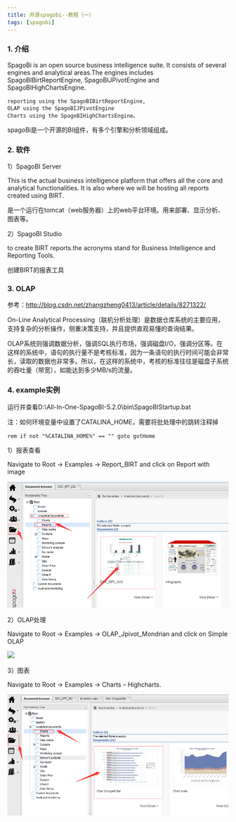 ```yaml
---
title: 开源spagobi--教程（一）
tags: [spagobi]
---
```


### 1. 介绍

SpagoBi is an open source business intelligence suite.  It consists of several engines and analytical areas.The engines includes SpagoBIBirtReportEngine, SpagoBIJPivotEngine and SpagoBIHighChartsEngine.

```
reporting using the SpagoBIBirtReportEngine,
OLAP using the SpagoBIJPivotEngine 
Charts using the SpagoBIHighChartsEngine。
```

spagoBi是一个开源的BI组件，有多个引擎和分析领域组成。

### 2. 软件

1）SpagoBI Server 

This is the actual business intelligence platform that offers all the core and analytical functionalities. It is also where we will be hosting all reports created using BIRT. 

是一个运行在tomcat（web服务器）上的web平台环境。用来部署、显示分析、图表等。

2）SpagoBI Studio

to create BIRT reports.the acronyms stand for Business Intelligence 
and Reporting Tools.

创建BIRT的报表工具

### 3. OLAP

参考：http://blog.csdn.net/zhangzheng0413/article/details/8271322/

On-Line Analytical Processing（联机分析处理）是数据仓库系统的主要应用，支持复杂的分析操作，侧重决策支持，并且提供直观易懂的查询结果。 

OLAP系统则强调数据分析，强调SQL执行市场，强调磁盘I/O，强调分区等。在这样的系统中，语句的执行量不是考核标准，因为一条语句的执行时间可能会非常长，读取的数据也非常多。所以，在这样的系统中，考核的标准往往是磁盘子系统的吞吐量（带宽），如能达到多少MB/s的流量。

### 4. example实例

运行并查看D:\All-In-One-SpagoBI-5.2.0\bin\SpagoBIStartup.bat

注：如何环境变量中设置了CATALINA_HOME，需要将批处理中的跳转注释掉

```
rem if not "%CATALINA_HOME%" == "" goto gotHome
```

1）报表查看

Navigate to Root -> Examples -> Report_BIRT and click on Report with image

![](/images/open/spagobi/spagobi-example-report.png)

2）OLAP处理

Navigate to Root -> Examples ->  OLAP_Jpivot_Mondrian and click on Simple OLAP

![](/images/open/spagobi/spagobi-example-loap.png)

3）图表

Navigate to Root -> Examples ->  Charts – Highcharts.

![](/images/open/spagobi/spagobi-example-chart.png)